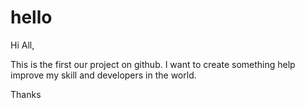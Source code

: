 # hello

Hi All,

This is the first our project on github.
I want to create something help improve my skill and developers in the world.

Thanks
